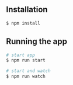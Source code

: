 ## Installation

```bash
$ npm install
```

## Running the app

```bash
# start app
$ npm run start

# start and watch
$ npm run watch
```
